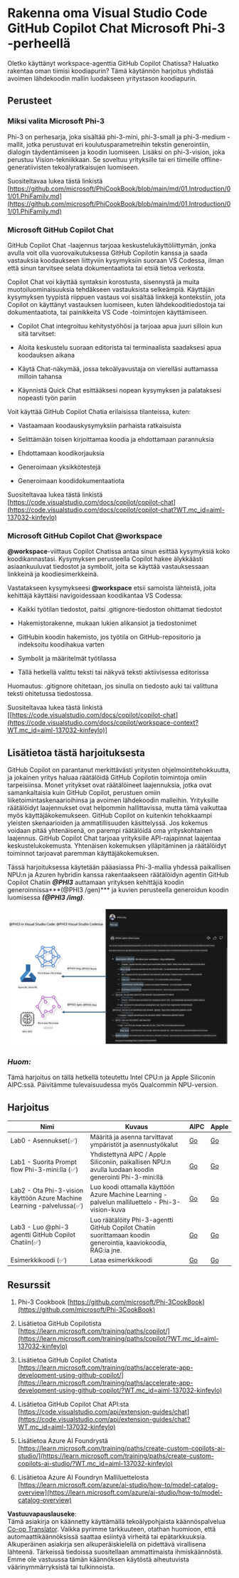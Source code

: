 <!--
CO_OP_TRANSLATOR_METADATA:
{
  "original_hash": "00b7a699de8ac405fa821f4c0f7fc0ab",
  "translation_date": "2025-05-09T19:14:28+00:00",
  "source_file": "md/02.Application/02.Code/Phi3/VSCodeExt/README.md",
  "language_code": "fi"
}
-->
# **Rakenna oma Visual Studio Code GitHub Copilot Chat Microsoft Phi-3 -perheellä**

Oletko käyttänyt workspace-agenttia GitHub Copilot Chatissa? Haluatko rakentaa oman tiimisi koodiapurin? Tämä käytännön harjoitus yhdistää avoimen lähdekoodin mallin luodakseen yritystason koodiapurin.

## **Perusteet**

### **Miksi valita Microsoft Phi-3**

Phi-3 on perhesarja, joka sisältää phi-3-mini, phi-3-small ja phi-3-medium -mallit, jotka perustuvat eri koulutusparametreihin tekstin generointiin, dialogin täydentämiseen ja koodin luomiseen. Lisäksi on phi-3-vision, joka perustuu Vision-tekniikkaan. Se soveltuu yrityksille tai eri tiimeille offline-generatiivisten tekoälyratkaisujen luomiseen.

Suositeltavaa lukea tästä linkistä [https://github.com/microsoft/PhiCookBook/blob/main/md/01.Introduction/01/01.PhiFamily.md](https://github.com/microsoft/PhiCookBook/blob/main/md/01.Introduction/01/01.PhiFamily.md)

### **Microsoft GitHub Copilot Chat**

GitHub Copilot Chat -laajennus tarjoaa keskustelukäyttöliittymän, jonka avulla voit olla vuorovaikutuksessa GitHub Copilotin kanssa ja saada vastauksia koodaukseen liittyviin kysymyksiin suoraan VS Codessa, ilman että sinun tarvitsee selata dokumentaatiota tai etsiä tietoa verkosta.

Copilot Chat voi käyttää syntaksin korostusta, sisennystä ja muita muotoiluominaisuuksia tehdäkseen vastauksista selkeämpiä. Käyttäjän kysymyksen tyypistä riippuen vastaus voi sisältää linkkejä kontekstiin, jota Copilot on käyttänyt vastauksen luomiseen, kuten lähdekooditiedostoja tai dokumentaatiota, tai painikkeita VS Code -toimintojen käyttämiseen.

- Copilot Chat integroituu kehitystyöhösi ja tarjoaa apua juuri silloin kun sitä tarvitset:

- Aloita keskustelu suoraan editorista tai terminaalista saadaksesi apua koodauksen aikana

- Käytä Chat-näkymää, jossa tekoälyavustaja on vierelläsi auttamassa milloin tahansa

- Käynnistä Quick Chat esittääksesi nopean kysymyksen ja palataksesi nopeasti työn pariin

Voit käyttää GitHub Copilot Chatia erilaisissa tilanteissa, kuten:

- Vastaamaan koodauskysymyksiin parhaista ratkaisuista

- Selittämään toisen kirjoittamaa koodia ja ehdottamaan parannuksia

- Ehdottamaan koodikorjauksia

- Generoimaan yksikkötestejä

- Generoimaan koodidokumentaatiota

Suositeltavaa lukea tästä linkistä [https://code.visualstudio.com/docs/copilot/copilot-chat](https://code.visualstudio.com/docs/copilot/copilot-chat?WT.mc_id=aiml-137032-kinfeylo)


### **Microsoft GitHub Copilot Chat @workspace**

**@workspace**-viittaus Copilot Chatissa antaa sinun esittää kysymyksiä koko koodikannastasi. Kysymyksen perusteella Copilot hakee älykkäästi asiaankuuluvat tiedostot ja symbolit, joita se käyttää vastauksessaan linkkeinä ja koodiesimerkkeinä.

Vastatakseen kysymykseesi **@workspace** etsii samoista lähteistä, joita kehittäjä käyttäisi navigoidessaan koodikantaa VS Codessa:

- Kaikki työtilan tiedostot, paitsi .gitignore-tiedoston ohittamat tiedostot

- Hakemistorakenne, mukaan lukien alikansiot ja tiedostonimet

- GitHubin koodin hakemisto, jos työtila on GitHub-repositorio ja indeksoitu koodihakua varten

- Symbolit ja määritelmät työtilassa

- Tällä hetkellä valittu teksti tai näkyvä teksti aktiivisessa editorissa

Huomautus: .gitignore ohitetaan, jos sinulla on tiedosto auki tai valittuna teksti ohitetussa tiedostossa.

Suositeltavaa lukea tästä linkistä [[https://code.visualstudio.com/docs/copilot/copilot-chat](https://code.visualstudio.com/docs/copilot/workspace-context?WT.mc_id=aiml-137032-kinfeylo)]


## **Lisätietoa tästä harjoituksesta**

GitHub Copilot on parantanut merkittävästi yritysten ohjelmointitehokkuutta, ja jokainen yritys haluaa räätälöidä GitHub Copilotin toimintoja omiin tarpeisiinsa. Monet yritykset ovat räätälöineet laajennuksia, jotka ovat samankaltaisia kuin GitHub Copilot, perustuen omiin liiketoimintaskenaarioihinsa ja avoimen lähdekoodin malleihin. Yrityksille räätälöidyt laajennukset ovat helpommin hallittavissa, mutta tämä vaikuttaa myös käyttäjäkokemukseen. GitHub Copilot on kuitenkin tehokkaampi yleisten skenaarioiden ja ammatillisuuden käsittelyssä. Jos kokemus voidaan pitää yhtenäisenä, on parempi räätälöidä oma yrityskohtainen laajennus. GitHub Copilot Chat tarjoaa yrityksille API-rajapinnat laajentaa keskustelukokemusta. Yhtenäisen kokemuksen ylläpitäminen ja räätälöidyt toiminnot tarjoavat paremman käyttäjäkokemuksen.

Tässä harjoituksessa käytetään pääasiassa Phi-3-mallia yhdessä paikallisen NPU:n ja Azuren hybridin kanssa rakentaakseen räätälöidyn agentin GitHub Copilot Chatiin ***@PHI3*** auttamaan yrityksen kehittäjiä koodin generoinnissa***(@PHI3 /gen)*** ja kuvien perusteella generoidun koodin luomisessa ***(@PHI3 /img)***.

![PHI3](../../../../../../../translated_images/cover.410a18b85555fad4ca8bfb8f0b1776a96ae7f8eae1132b8f0c09d4b92b8e3365.fi.png)

### ***Huom:*** 

Tämä harjoitus on tällä hetkellä toteutettu Intel CPU:n ja Apple Siliconin AIPC:ssä. Päivitämme tulevaisuudessa myös Qualcommin NPU-version.


## **Harjoitus**


| Nimi | Kuvaus | AIPC | Apple |
| ------------ | ----------- | -------- |-------- |
| Lab0 - Asennukset(✅) | Määritä ja asenna tarvittavat ympäristöt ja asennustyökalut | [Go](./HOL/AIPC/01.Installations.md) |[Go](./HOL/Apple/01.Installations.md) |
| Lab1 - Suorita Prompt flow Phi-3-mini:lla (✅) | Yhdistettynä AIPC / Apple Siliconiin, paikallisen NPU:n avulla luodaan koodin generointi Phi-3-mini:llä | [Go](./HOL/AIPC/02.PromptflowWithNPU.md) |  [Go](./HOL/Apple/02.PromptflowWithMLX.md) |
| Lab2 - Ota Phi-3-vision käyttöön Azure Machine Learning -palvelussa(✅) | Luo koodi ottamalla käyttöön Azure Machine Learning -palvelun malliluettelo - Phi-3-vision-kuva | [Go](./HOL/AIPC/03.DeployPhi3VisionOnAzure.md) |[Go](./HOL/Apple/03.DeployPhi3VisionOnAzure.md) |
| Lab3 - Luo @phi-3 agentti GitHub Copilot Chatiin(✅)  | Luo räätälöity Phi-3-agentti GitHub Copilot Chatiin suorittamaan koodin generointia, kaaviokoodia, RAG:ia jne. | [Go](./HOL/AIPC/04.CreatePhi3AgentInVSCode.md) | [Go](./HOL/Apple/04.CreatePhi3AgentInVSCode.md) |
| Esimerkkikoodi (✅)  | Lataa esimerkkikoodi | [Go](../../../../../../../code/07.Lab/01/AIPC) | [Go](../../../../../../../code/07.Lab/01/Apple) |


## **Resurssit**

1. Phi-3 Cookbook [https://github.com/microsoft/Phi-3CookBook](https://github.com/microsoft/Phi-3CookBook)

2. Lisätietoa GitHub Copilotista [https://learn.microsoft.com/training/paths/copilot/](https://learn.microsoft.com/training/paths/copilot/?WT.mc_id=aiml-137032-kinfeylo)

3. Lisätietoa GitHub Copilot Chatista [https://learn.microsoft.com/training/paths/accelerate-app-development-using-github-copilot/](https://learn.microsoft.com/training/paths/accelerate-app-development-using-github-copilot/?WT.mc_id=aiml-137032-kinfeylo)

4. Lisätietoa GitHub Copilot Chat API:sta [https://code.visualstudio.com/api/extension-guides/chat](https://code.visualstudio.com/api/extension-guides/chat?WT.mc_id=aiml-137032-kinfeylo)

5. Lisätietoa Azure AI Foundrystä [https://learn.microsoft.com/training/paths/create-custom-copilots-ai-studio/](https://learn.microsoft.com/training/paths/create-custom-copilots-ai-studio/?WT.mc_id=aiml-137032-kinfeylo)

6. Lisätietoa Azure AI Foundryn Malliluettelosta [https://learn.microsoft.com/azure/ai-studio/how-to/model-catalog-overview](https://learn.microsoft.com/azure/ai-studio/how-to/model-catalog-overview)

**Vastuuvapauslauseke**:  
Tämä asiakirja on käännetty käyttämällä tekoälypohjaista käännöspalvelua [Co-op Translator](https://github.com/Azure/co-op-translator). Vaikka pyrimme tarkkuuteen, otathan huomioon, että automaattikäännöksissä saattaa esiintyä virheitä tai epätarkkuuksia. Alkuperäinen asiakirja sen alkuperäiskielellä on pidettävä virallisena lähteenä. Tärkeissä tiedoissa suositellaan ammattimaista ihmiskäännöstä. Emme ole vastuussa tämän käännöksen käytöstä aiheutuvista väärinymmärryksistä tai tulkinnoista.